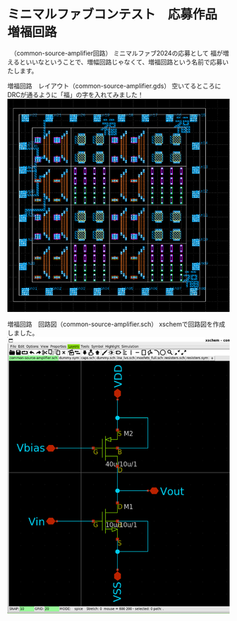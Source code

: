 #  ミニマルファブコンテスト　応募作品　増福回路
　（common-source-amplifier回路）
ミニマルファブ2024の応募として
福が増えるといいなということで、増幅回路じゃなくて、増福回路という名前で応募いたします。

増福回路　レイアウト（common-source-amplifier.gds）
空いてるところにDRCが通るように「福」の字を入れてみました！
![image](https://github.com/keropiyo/minimalfab_contest_2024/blob/main/common-source-amplifier.png)


増福回路　回路図（common-source-amplifier.sch）
xschemで回路図を作成しました。
![image](https://github.com/keropiyo/minimalfab_contest_2024/blob/main/common-source-amplifier_sch.png)
